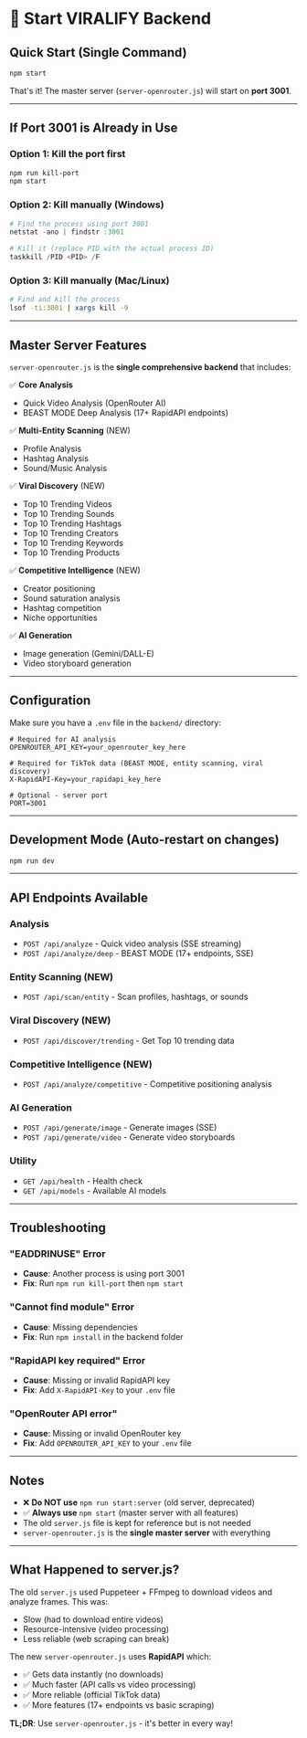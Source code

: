 # 🚀 Start VIRALIFY Backend

## Quick Start (Single Command)

```bash
npm start
```

That's it! The master server (`server-openrouter.js`) will start on **port 3001**.

---

## If Port 3001 is Already in Use

### Option 1: Kill the port first
```bash
npm run kill-port
npm start
```

### Option 2: Kill manually (Windows)
```powershell
# Find the process using port 3001
netstat -ano | findstr :3001

# Kill it (replace PID with the actual process ID)
taskkill /PID <PID> /F
```

### Option 3: Kill manually (Mac/Linux)
```bash
# Find and kill the process
lsof -ti:3001 | xargs kill -9
```

---

## Master Server Features

`server-openrouter.js` is the **single comprehensive backend** that includes:

✅ **Core Analysis**
- Quick Video Analysis (OpenRouter AI)
- BEAST MODE Deep Analysis (17+ RapidAPI endpoints)

✅ **Multi-Entity Scanning** (NEW)
- Profile Analysis
- Hashtag Analysis  
- Sound/Music Analysis

✅ **Viral Discovery** (NEW)
- Top 10 Trending Videos
- Top 10 Trending Sounds
- Top 10 Trending Hashtags
- Top 10 Trending Creators
- Top 10 Trending Keywords
- Top 10 Trending Products

✅ **Competitive Intelligence** (NEW)
- Creator positioning
- Sound saturation analysis
- Hashtag competition
- Niche opportunities

✅ **AI Generation**
- Image generation (Gemini/DALL-E)
- Video storyboard generation

---

## Configuration

Make sure you have a `.env` file in the `backend/` directory:

```env
# Required for AI analysis
OPENROUTER_API_KEY=your_openrouter_key_here

# Required for TikTok data (BEAST MODE, entity scanning, viral discovery)
X-RapidAPI-Key=your_rapidapi_key_here

# Optional - server port
PORT=3001
```

---

## Development Mode (Auto-restart on changes)

```bash
npm run dev
```

---

## API Endpoints Available

### Analysis
- `POST /api/analyze` - Quick video analysis (SSE streaming)
- `POST /api/analyze/deep` - BEAST MODE (17+ endpoints, SSE)

### Entity Scanning (NEW)
- `POST /api/scan/entity` - Scan profiles, hashtags, or sounds

### Viral Discovery (NEW)
- `POST /api/discover/trending` - Get Top 10 trending data

### Competitive Intelligence (NEW)
- `POST /api/analyze/competitive` - Competitive positioning analysis

### AI Generation
- `POST /api/generate/image` - Generate images (SSE)
- `POST /api/generate/video` - Generate video storyboards

### Utility
- `GET /api/health` - Health check
- `GET /api/models` - Available AI models

---

## Troubleshooting

### "EADDRINUSE" Error
- **Cause**: Another process is using port 3001
- **Fix**: Run `npm run kill-port` then `npm start`

### "Cannot find module" Error
- **Cause**: Missing dependencies
- **Fix**: Run `npm install` in the backend folder

### "RapidAPI key required" Error
- **Cause**: Missing or invalid RapidAPI key
- **Fix**: Add `X-RapidAPI-Key` to your `.env` file

### "OpenRouter API error"
- **Cause**: Missing or invalid OpenRouter key
- **Fix**: Add `OPENROUTER_API_KEY` to your `.env` file

---

## Notes

- ❌ **Do NOT use** `npm run start:server` (old server, deprecated)
- ✅ **Always use** `npm start` (master server with all features)
- The old `server.js` file is kept for reference but is not needed
- `server-openrouter.js` is the **single master server** with everything

---

## What Happened to server.js?

The old `server.js` used Puppeteer + FFmpeg to download videos and analyze frames. This was:
- Slow (had to download entire videos)
- Resource-intensive (video processing)
- Less reliable (web scraping can break)

The new `server-openrouter.js` uses **RapidAPI** which:
- ✅ Gets data instantly (no downloads)
- ✅ Much faster (API calls vs video processing)
- ✅ More reliable (official TikTok data)
- ✅ More features (17+ endpoints vs basic scraping)

**TL;DR**: Use `server-openrouter.js` - it's better in every way!

